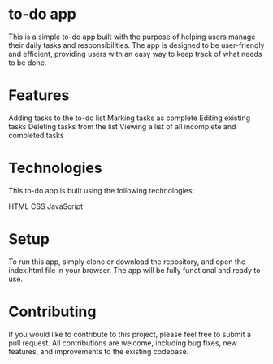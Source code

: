 # to-do app

This is a simple to-do app built with the purpose of helping users manage their daily tasks and responsibilities. The app is designed to be user-friendly and efficient, providing users with an easy way to keep track of what needs to be done.

# Features

Adding tasks to the to-do list
Marking tasks as complete
Editing existing tasks
Deleting tasks from the list
Viewing a list of all incomplete and completed tasks

# Technologies

This to-do app is built using the following technologies:

HTML
CSS
JavaScript

# Setup

To run this app, simply clone or download the repository, and open the index.html file in your browser. The app will be fully functional and ready to use.

# Contributing

If you would like to contribute to this project, please feel free to submit a pull request. All contributions are welcome, including bug fixes, new features, and improvements to the existing codebase.





